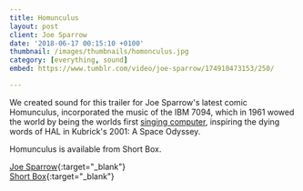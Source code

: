 ```yaml
---
title: Homunculus
layout: post
client: Joe Sparrow
date: '2018-06-17 00:15:10 +0100'
thumbnail: /images/thumbnails/homonculus.jpg
category: [everything, sound]
embed: https://www.tumblr.com/video/joe-sparrow/174910473153/250/

---
```


We created sound for this trailer for Joe Sparrow's latest comic Homunculus, incorporated the music of the IBM 7094, which in 1961 wowed the world by being the worlds first [singing computer](https://www.youtube.com/watch?v=yIwhx3NQSLg), inspiring the dying words of HAL in Kubrick's 2001: A Space Odyssey.

Homunculus is available from Short Box.

[Joe Sparrow](http://joe-sparrow.com/){:target="_blank"}   
[Short Box](https://shortbox.bigcartel.com/){:target="_blank"}  
